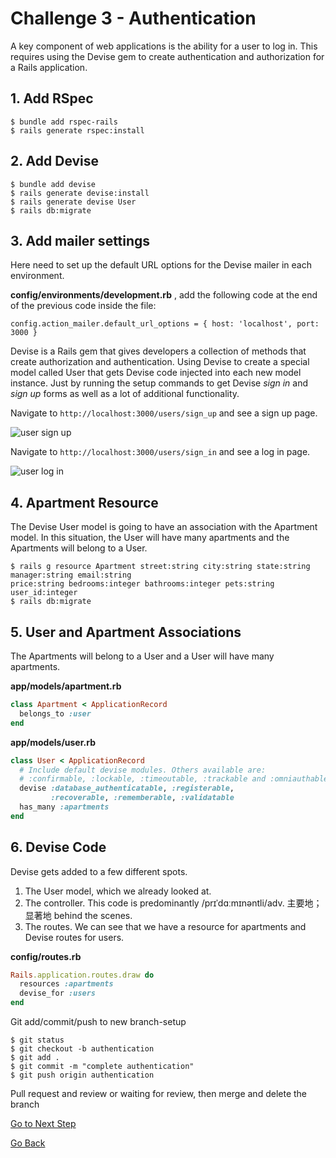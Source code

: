 # Challenge 3 - Authentication
A key component of web applications is the ability for a user to log in. This requires using the Devise gem to create authentication and authorization for a Rails application.
## 1. Add RSpec
```
$ bundle add rspec-rails
$ rails generate rspec:install
```
## 2. Add Devise
```
$ bundle add devise
$ rails generate devise:install
$ rails generate devise User
$ rails db:migrate
```
## 3. Add mailer settings

Here need to set up the default URL options for the Devise mailer in each environment. 

**config/environments/development.rb** , add the following code at the end of the previous code inside the file:
```
config.action_mailer.default_url_options = { host: 'localhost', port: 3000 }
```

Devise is a Rails gem that gives developers a collection of methods that create authorization and authentication. Using Devise to create a special model called User that gets Devise code injected into each new model instance. Just by running the setup commands to get Devise *sign in* and *sign up* forms as well as a lot of additional functionality.

Navigate to `http://localhost:3000/users/sign_up` and see a sign up page.

![user sign up](https://github.com/yanxu2021/ApartmentUs/blob/main/img/2.png)

Navigate to `http://localhost:3000/users/sign_in` and see a log in page.

![user log in](https://github.com/yanxu2021/ApartmentUs/blob/main/img/3.png)

## 4. Apartment Resource

The Devise User model is going to have an association with the Apartment model. In this situation, the User will have many apartments and the Apartments will belong to a User.
```
$ rails g resource Apartment street:string city:string state:string manager:string email:string 
price:string bedrooms:integer bathrooms:integer pets:string user_id:integer
$ rails db:migrate
```

## 5. User and Apartment Associations

The Apartments will belong to a User and a User will have many apartments.

**app/models/apartment.rb**
```ruby
class Apartment < ApplicationRecord
  belongs_to :user
end
```

**app/models/user.rb**
```ruby
class User < ApplicationRecord
  # Include default devise modules. Others available are:
  # :confirmable, :lockable, :timeoutable, :trackable and :omniauthable
  devise :database_authenticatable, :registerable,
         :recoverable, :rememberable, :validatable
  has_many :apartments
end
```

## 6. Devise Code

Devise gets added to a few different spots. 

1. The User model, which we already looked at. 
2. The controller. This code is predominantly /prɪˈdɑːmɪnəntli/adv. 主要地；显著地  behind the scenes. 
3. The routes. We can see that we have a resource for apartments and Devise routes for users.

**config/routes.rb**
```ruby
Rails.application.routes.draw do
  resources :apartments
  devise_for :users
end
```

Git add/commit/push to new branch-setup
```
$ git status
$ git checkout -b authentication
$ git add .
$ git commit -m "complete authentication"
$ git push origin authentication
```
Pull request and review or waiting for review, then merge and delete the branch

[ Go to Next Step ](https://github.com/yanxu2021/ApartmentUs/blob/main/Challenge%204%20-%20Main%20UI.md)

[ Go Back ](https://github.com/yanxu2021/ApartmentUs/blob/main/README.md)
